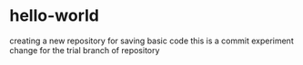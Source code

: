 # hello-world
creating a new repository for saving basic code
this is a commit experiment change for the trial branch of repository
